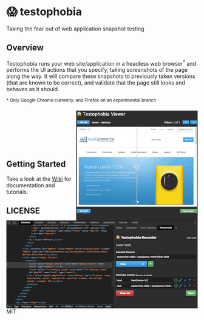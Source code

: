 # 😱 testophobia

Taking the fear out of web application snapshot testing

## Overview

Testophobia runs your web site/application in a headless web browser<sup>\*</sup> and performs the UI actions that you
specify, taking screenshots of the page along the way.  It will compare these snapshots to previously taken versions
(that are known to be correct), and validate that the page still looks and behaves as it should.

<sup>\* Only Google Chrome currently, and Firefox on an experimental branch</sup>

<img align="right" width="320" height="289" src="https://github.com/testophobia/testophobia/raw/master/docs/images/testophobia-viewer.gif">
<img align="right" width="511" height="231" src="https://github.com/testophobia/testophobia/raw/master/docs/images/testophobia-recorder.png">

<br/><br/>
<div>&nbsp;</div>
<br/><br/>

## Getting Started

Take a look at the [Wiki](https://github.com/testophobia/testophobia/wiki) for documentation and tutorials.

## LICENSE

MIT
